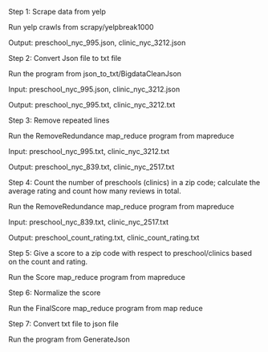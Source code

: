 Step 1: Scrape data from yelp

Run yelp crawls from scrapy/yelpbreak1000

Output: preschool_nyc_995.json, clinic_nyc_3212.json


Step 2: Convert Json file to txt file

Run the program from json_to_txt/BigdataCleanJson  

Input: preschool_nyc_995.json, clinic_nyc_3212.json

Output: preschool_nyc_995.txt, clinic_nyc_3212.txt


Step 3: Remove repeated lines

Run the RemoveRedundance map_reduce program from mapreduce 

Input: preschool_nyc_995.txt, clinic_nyc_3212.txt

Output: preschool_nyc_839.txt, clinic_nyc_2517.txt


Step 4: Count the number of preschools (clinics) in a zip code; calculate the average rating and count how many reviews in total.

Run the RemoveRedundance map_reduce program from mapreduce 

Input: preschool_nyc_839.txt, clinic_nyc_2517.txt

Output: preschool_count_rating.txt, clinic_count_rating.txt



Step 5: Give a score to a zip code with respect to preschool/clinics based on the count and rating.

Run the Score map_reduce program from mapreduce



Step 6: Normalize the score 

Run the FinalScore map_reduce program from map reduce



Step 7: Convert txt file to json file

Run the program from GenerateJson




